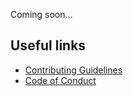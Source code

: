Coming soon...

## Useful links

* [Contributing Guidelines](https://github.com/ggirelli/kman/blob/main/CONTRIBUTING.md)
* [Code of Conduct](https://github.com/ggirelli/kman/blob/main/CODE_OF_CONDUCT.md)